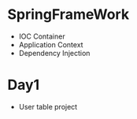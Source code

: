 # SpringFrameWork
- IOC Container
- Application Context
- Dependency Injection
# Day1
 - User table project
